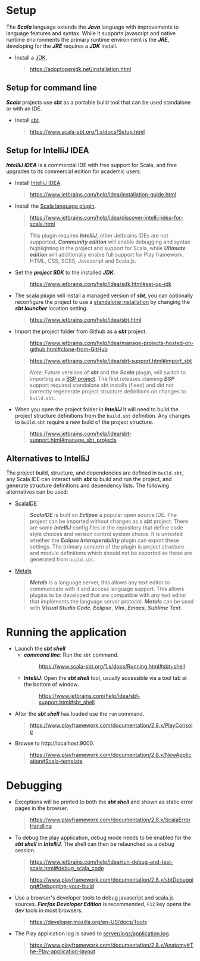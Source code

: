 # Setup
The ***Scala*** language extends the ***Java*** language with improvements to language features and syntax. While it
supports javascript and native runtime environments the primary runtime environment is the ***JRE***, developing for the
***JRE*** requires a ***JDK*** install.
* Install a [JDK](https://adoptopenjdk.net/).
	> https://adoptopenjdk.net/installation.html

## Setup for command line
***Scala*** projects use ***sbt*** as a portable build tool that can be used standalone or with an IDE.
* Install [sbt][sbt download].
	> https://www.scala-sbt.org/1.x/docs/Setup.html

## Setup for IntelliJ IDEA
***IntelliJ IDEA*** is a commercial IDE with free support for Scala, and free upgrades to its commercial edition for
academic users.
* Install [IntelliJ IDEA](https://www.jetbrains.com/idea/download/).
	> https://www.jetbrains.com/help/idea/installation-guide.html
* Install the [Scala language plugin](https://plugins.jetbrains.com/plugin/1347-scala).
	> https://www.jetbrains.com/help/idea/discover-intellij-idea-for-scala.html

	> This plugin requires ***IntelliJ***, other Jetbrains IDEs are not supported. ***Community edition*** will enable
	> debugging and syntax highlighting in the project and support for Scala, while ***Ultimate edition*** will
	> additionally enable full support for Play framework, HTML, CSS, SCSS, Javascript and Scala.js.
* Set the ***project SDK*** to the installed ***JDK***.
	> https://www.jetbrains.com/help/idea/sdk.html#set-up-jdk
* The scala plugin will install a managed version of ***sbt***, you can optionally reconfigure the project to use a
	[standalone installation][sbt download] by changing the ***sbt launcher*** location setting.
	> https://www.jetbrains.com/help/idea/sbt.html
* Import the project folder from Github as a ***sbt*** project.
	> https://www.jetbrains.com/help/idea/manage-projects-hosted-on-github.html#clone-from-GitHub

	> https://www.jetbrains.com/help/idea/sbt-support.html#import_sbt

	> _Note_: Future versions of ***sbt*** and the ***Scala*** plugin, will switch to importing as a
	> [BSP project](https://www.jetbrains.com/help/idea/bsp-support.html). The first releases claiming ***BSP*** support
	> required standalone sbt installs (fixed) and did not correctly regenerate project structure definitions on changes
	> to `build.sbt`.
* When you open the project folder in ***IntelliJ*** it will need to build the project structure definitions from the
	`build.sbt` definition. Any changes to `build.sbt` require a new build of the project structure.
	> https://www.jetbrains.com/help/idea/sbt-support.html#manage_sbt_projects

## Alternatives to IntelliJ
The project build, structure, and dependencies are defined in `build.sbt`, any Scala IDE can interact with ***sbt*** to 
build and run the project, and generate structure definitions and dependency lists. The following alternatives can be
used:
* [ScalaIDE](http://scala-ide.org/)
	> ***ScalaIDE*** is built on ***Eclipse*** a popular open source IDE. The project can be imported without changes as a
	> ***sbt*** project. There are some ***IntelliJ*** config files in the repository that define code style choices and
	> version control system choice. It is untested whether the ***Eclipse Interoperability*** plugin can export these
	> settings. The primary concern of the plugin is project structure and module definitions which should not be exported
	> as these are generated from `build.sbt`.
* [Metals](https://scalameta.org/metals/)
	> ***Metals*** is a language server, this allows any text editor to communicate with it and access language support.
	> This allows plugins to be developed that are compatible with any text editor that implements the language server
	> protocol. ***Metals*** can be used with ***Visual Studio Code***, ***Eclipse***, ***Vim***, ***Emacs***, ***Sublime
	> Text***.

# Running the application
* Launch the ***sbt shell***
	* ***command line***: Run the `sbt` command.
		> https://www.scala-sbt.org/1.x/docs/Running.html#sbt+shell
	* ***IntelliJ***: Open the ***sbt shell*** tool, usually accessible via a tool tab at the bottom of window.
		> https://www.jetbrains.com/help/idea/sbt-support.html#sbt_shell
* After the ***sbt shell*** has loaded use the `run` command.
	> https://www.playframework.com/documentation/2.8.x/PlayConsole
* Browse to http://localhost:9000.
	> https://www.playframework.com/documentation/2.8.x/NewApplication#Scala-template

# Debugging
* Exceptions will be printed to both the ***sbt shell*** and shown as static error pages in the browser.
	> https://www.playframework.com/documentation/2.8.x/ScalaErrorHandling
* To debug the play application, debug mode needs to be enabled for the ***sbt shell*** in ***IntelliJ***. The shell can
	then be relaunched as a debug session.
	> https://www.jetbrains.com/help/idea/run-debug-and-test-scala.html#debug_scala_code

	> https://www.playframework.com/documentation/2.8.x/sbtDebugging#Debugging-your-build
* Use a browser's developer tools to debug javascript and scala.js sources. ***Firefox Developer Edition*** is
	recommended, `F12` key opens the dev tools in most browsers.
	> https://developer.mozilla.org/en-US/docs/Tools
* The Play application log is saved to [server/logs/application.log](server/logs/application.log).
	> https://www.playframework.com/documentation/2.8.x/Anatomy#The-Play-application-layout

[sbt download]: https://www.scala-sbt.org/download.html